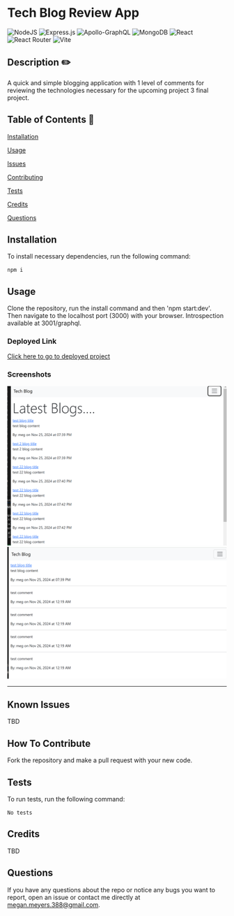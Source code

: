 # Tech Blog Review App

![NodeJS](https://img.shields.io/badge/node.js-6DA55F?style=for-the-badge&logo=node.js&logoColor=white) ![Express.js](https://img.shields.io/badge/express.js-%23404d59.svg?style=for-the-badge&logo=express&logoColor=%2361DAFB) ![Apollo-GraphQL](https://img.shields.io/badge/-ApolloGraphQL-311C87?style=for-the-badge&logo=apollo-graphql) ![MongoDB](https://img.shields.io/badge/MongoDB-%234ea94b.svg?style=for-the-badge&logo=mongodb&logoColor=white) ![React](https://img.shields.io/badge/react-%2320232a.svg?style=for-the-badge&logo=react&logoColor=%2361DAFB) ![React Router](https://img.shields.io/badge/React_Router-CA4245?style=for-the-badge&logo=react-router&logoColor=white) ![Vite](https://img.shields.io/badge/vite-%23646CFF.svg?style=for-the-badge&logo=vite&logoColor=white)

## Description ✏️

A quick and simple blogging application with 1 level of comments for reviewing the technologies necessary for the upcoming project 3 final project.

## Table of Contents 📖

[Installation](#installation)

[Usage](#usage)

[Issues](#known-issues)

[Contributing](#how-to-contribute)

[Tests](#tests)

[Credits](#credits)

[Questions](#questions)

## Installation

To install necessary dependencies, run the following command:

```
npm i
```

## Usage

Clone the repository, run the install command and then 'npm start:dev'. Then navigate to the localhost port (3000) with your browser. Introspection available at 3001/graphql.

### Deployed Link

[Click here to go to deployed project](https://apollo-mongo-blog.onrender.com)

### Screenshots

![home](./assets/home.png)
![blog](./assets/blog.png)

---

## Known Issues

TBD

## How To Contribute

Fork the repository and make a pull request with your new code.

## Tests

To run tests, run the following command:

```
No tests
```

## Credits

TBD

## Questions

If you have any questions about the repo or notice any bugs you want to report, open an issue or contact me directly at megan.meyers.388@gmail.com.
